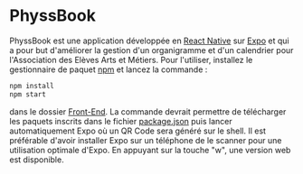# PhyssBook
PhyssBook est une application développée en [React Native](https://reactnative.dev) sur [Expo](https://expo.dev) et qui a pour but d'améliorer la gestion d'un organigramme et d'un calendrier pour l'Association des Elèves Arts et Métiers.
Pour l'utiliser, installez le gestionnaire de paquet [npm](npm.js) et lancez la commande :
```bash
npm install
npm start
```
dans le dossier [Front-End](/Front-End).
La commande devrait permettre de télécharger les paquets inscrits dans le fichier [package.json](/Front-End/package.json) puis lancer automatiquement Expo où un QR Code sera généré sur le shell.
Il est préférable d'avoir installer Expo sur un téléphone de le scanner pour une utilisation optimale d'Expo.
En appuyant sur la touche "w", une version web est disponible.
